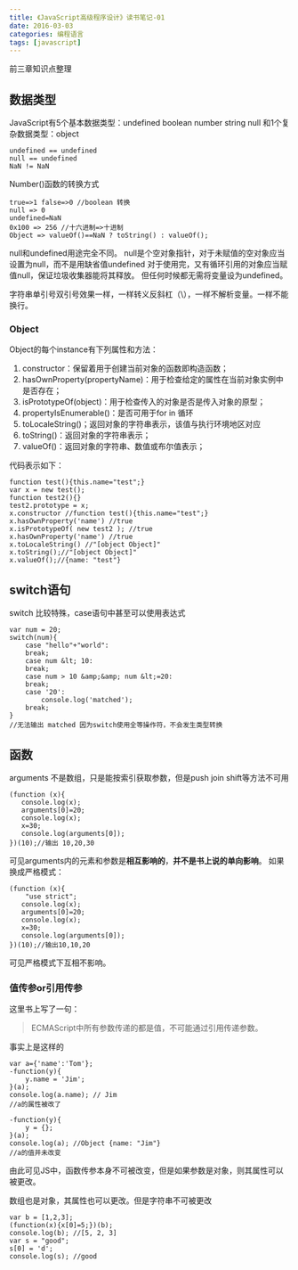 ```yaml
---
title: 《JavaScript高级程序设计》读书笔记-01
date: 2016-03-03
categories: 编程语言
tags: [javascript]
---
```

前三章知识点整理

## 数据类型

JavaScript有5个基本数据类型：undefined boolean number string null
和1个复杂数据类型：object

```
undefined == undefined
null == undefined
NaN != NaN
```

Number()函数的转换方式

```
true=>1 false=>0 //boolean 转换
null => 0
undefined=NaN
0x100 => 256 //十六进制=>十进制
Object => valueOf()==NaN ? toString() : valueOf();
```

null和undefined用途完全不同。
null是个空对象指针，对于未赋值的空对象应当设置为null，而不是用缺省值undefined
对于使用完，又有循环引用的对象应当赋值null，保证垃圾收集器能将其释放。
但任何时候都无需将变量设为undefined。

字符串单引号双引号效果一样，一样转义反斜杠（\），一样不解析变量。一样不能换行。

### Object

Object的每个instance有下列属性和方法：

1.  constructor：保留着用于创建当前对象的函数即构造函数；
2.  hasOwnProperty(propertyName)：用于检查给定的属性在当前对象实例中是否存在；
3.  isPrototypeOf(object)：用于检查传入的对象是否是传入对象的原型；
4.  propertyIsEnumerable()：是否可用于for in 循环
5.  toLocaleString()；返回对象的字符串表示，该值与执行环境地区对应
6.  toString()：返回对象的字符串表示；
7.  valueOf()：返回对象的字符串、数值或布尔值表示；

代码表示如下：

```
function test(){this.name="test";}
var x = new test();
function test2(){}
test2.prototype = x;
x.constructor //function test(){this.name="test";}
x.hasOwnProperty('name') //true
x.isPrototypeOf( new test2 ); //true
x.hasOwnProperty('name') //true
x.toLocaleString() //"[object Object]"
x.toString();//"[object Object]"
x.valueOf();//{name: "test"}
```

## switch语句

switch 比较特殊，case语句中甚至可以使用表达式

```
var num = 20;
switch(num){
	case "hello"+"world":
	break;
	case num &lt; 10:
	break;
	case num > 10 &amp;&amp; num &lt;=20:
	break;
	case '20':
		console.log('matched');
	break;
}
//无法输出 matched 因为switch使用全等操作符，不会发生类型转换
```

## 函数

arguments 不是数组，只是能按索引获取参数，但是push join shift等方法不可用

```
(function (x){
   console.log(x); 
   arguments[0]=20;
   console.log(x);
   x=30;
   console.log(arguments[0]);
})(10);//输出 10,20,30
```

可见arguments内的元素和参数是**相互影响的**，**并不是书上说的单向影响**。
如果换成严格模式：

```
(function (x){
	"use strict";
   console.log(x); 
   arguments[0]=20;
   console.log(x);
   x=30;
   console.log(arguments[0]);
})(10);//输出10,10,20
```

可见严格模式下互相不影响。

### 值传参or引用传参

这里书上写了一句：

> ECMAScript中所有参数传递的都是值，不可能通过引用传递参数。

事实上是这样的

```
var a={'name':'Tom'};
-function(y){
	y.name = 'Jim';
}(a);
console.log(a.name); // Jim
//a的属性被改了

-function(y){
	y = {};
}(a);
console.log(a); //Object {name: "Jim"}
//a的值并未改变
```

由此可见JS中，函数传参本身不可被改变，但是如果参数是对象，则其属性可以被更改。

数组也是对象，其属性也可以更改。但是字符串不可被更改

```
var b = [1,2,3];
(function(x){x[0]=5;})(b);
console.log(b); //[5, 2, 3]
var s = "good";
s[0] = 'd';
console.log(s); //good
```

